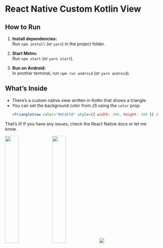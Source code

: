 # React Native Custom Kotlin View

## How to Run

1. **Install dependencies:**  
   Run `npm install` (or `yarn`) in the project folder.

2. **Start Metro:**  
   Run `npm start` (or `yarn start`).

3. **Run on Android:**  
   In another terminal, run `npm run android` (or `yarn android`).

## What’s Inside

- There’s a custom native view written in Kotlin that shows a triangle.
- You can set the background color from JS using the `color` prop:
  ```jsx
  <TriangleView color="#4CAF50" style={{ width: 200, height: 200 }} />
  ```

That’s it! If you have any issues, check the React Native docs or let me know.
<p float="left">
  <img src="https://github.com/user-attachments/assets/018fbb20-6f0c-4fbc-a544-e852f755f698" width="30%" />
  <img src="https://github.com/user-attachments/assets/4d7b0457-0b56-4ae1-bc71-57ddb26bb289" width="30%" />
   <img src="https://github.com/user-attachments/assets/a0ad3b06-17ef-4b3d-a55f-2bf62b769759" width=`30%'/>
</p>

